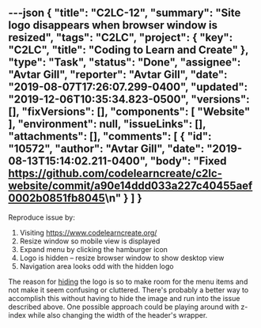 ---json
{
  "title": "C2LC-12",
  "summary": "Site logo disappears when browser window is resized",
  "tags": "C2LC",
  "project": {
    "key": "C2LC",
    "title": "Coding to Learn and Create"
  },
  "type": "Task",
  "status": "Done",
  "assignee": "Avtar Gill",
  "reporter": "Avtar Gill",
  "date": "2019-08-07T17:26:07.299-0400",
  "updated": "2019-12-06T10:35:34.823-0500",
  "versions": [],
  "fixVersions": [],
  "components": [
    "Website"
  ],
  "environment": null,
  "issueLinks": [],
  "attachments": [],
  "comments": [
    {
      "id": "10572",
      "author": "Avtar Gill",
      "date": "2019-08-13T15:14:02.211-0400",
      "body": "Fixed <https://github.com/codelearncreate/c2lc-website/commit/a90e14ddd033a227c40455aef0002b0851fb8045>\n"
    }
  ]
}
---
Reproduce issue by:

1. Visiting <https://www.codelearncreate.org/>
2. Resize window so mobile view is displayed
3. Expand menu by clicking the hamburger icon
4. Logo is hidden – resize browser window to show desktop view
5. Navigation area looks odd with the hidden logo

The reason for [hiding](https://github.com/codelearncreate/c2lc-website/blob/master/layouts/partials/nav.html#L12) the logo is so to make room for the menu items and not make it seem confusing or cluttered. There's probably a better way to accomplish this without having to hide the image and run into the issue described above. One possible approach could be playing around with z-index while also changing the width of the header's wrapper.

 

 

 

        